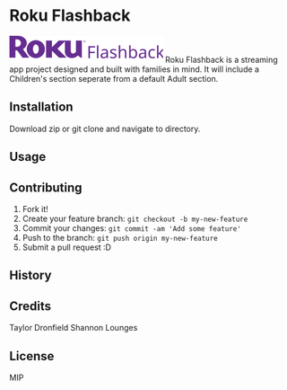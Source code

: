 # Roku Flashback
![alt](public/images/roku_light-logo.svg)
Roku Flashback is a streaming app project designed and built with families in mind. It will include a Children's section seperate from a default Adult section. 


## Installation

Download zip or git clone and navigate to directory.

## Usage


## Contributing

1. Fork it!
2. Create your feature branch: `git checkout -b my-new-feature`
3. Commit your changes: `git commit -am 'Add some feature'`
4. Push to the branch: `git push origin my-new-feature`
5. Submit a pull request :D

## History


## Credits

Taylor Dronfield
Shannon Lounges

## License

MIP

